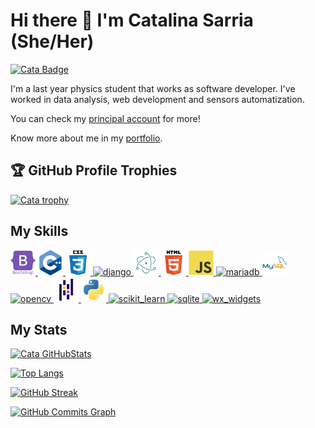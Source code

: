 # Hi there 👋 I'm Catalina Sarria (She/Her)

[![Cata Badge](https://komarev.com/ghpvc/?username=ccmorenos&label=Profile%20views&color=0e75b6&style=flat)](https://github.com/ccmorenos)

I'm a last year physics student that works as software developer. I've worked
in data analysis, web development and sensors automatization.

You can check my [principal account](https://github.com/ccmorenosa) for more!

Know more about me in my [portfolio](https://ccmorenos.github.io/ccmorenos/).

## :trophy: GitHub Profile Trophies

[![Cata trophy](https://github-profile-trophy.vercel.app/?username=ccmorenos&theme=radical&no-frame=true)](https://github.com/ccmorenos)

## My Skills

<a href="https://getbootstrap.com">
    <img src="https://raw.githubusercontent.com/devicons/devicon/master/icons/bootstrap/bootstrap-plain-wordmark.svg" alt="bootstrap" width="40" height="40"/>
</a>
<a href="https://www.w3schools.com/cpp/">
    <img src="https://raw.githubusercontent.com/devicons/devicon/master/icons/cplusplus/cplusplus-original.svg" alt="cplusplus" width="40" height="40"/>
</a>
<a href="https://www.w3schools.com/css/">
    <img src="https://raw.githubusercontent.com/devicons/devicon/master/icons/css3/css3-original-wordmark.svg" alt="css3" width="40" height="40"/>
</a>
<a href="https://www.djangoproject.com/">
    <img src="https://cdn.worldvectorlogo.com/logos/django.svg" alt="django" width="40" height="40"/>
</a>
<a href="https://www.electronjs.org">
    <img src="https://raw.githubusercontent.com/devicons/devicon/master/icons/electron/electron-original.svg" alt="electron" width="40" height="40"/>
</a>
<a href="https://www.w3.org/html/">
    <img src="https://raw.githubusercontent.com/devicons/devicon/master/icons/html5/html5-original-wordmark.svg" alt="html5" width="40" height="40"/>
</a>
<a href="https://developer.mozilla.org/en-US/docs/Web/JavaScript">
    <img src="https://raw.githubusercontent.com/devicons/devicon/master/icons/javascript/javascript-original.svg" alt="javascript" width="40" height="40"/>
</a>
<a href="https://mariadb.org/">
    <img src="https://www.vectorlogo.zone/logos/mariadb/mariadb-icon.svg" alt="mariadb" width="40" height="40"/>
</a>
<a href="https://www.mysql.com/">
    <img src="https://raw.githubusercontent.com/devicons/devicon/master/icons/mysql/mysql-original-wordmark.svg" alt="mysql" width="40" height="40"/>
</a>
<a href="https://opencv.org/">
    <img src="https://www.vectorlogo.zone/logos/opencv/opencv-icon.svg" alt="opencv" width="40" height="40"/>
</a>
<a href="https://pandas.pydata.org/">
    <img src="https://raw.githubusercontent.com/devicons/devicon/2ae2a900d2f041da66e950e4d48052658d850630/icons/pandas/pandas-original.svg" alt="pandas" width="40" height="40"/>
</a>
<a href="https://www.python.org">
    <img src="https://raw.githubusercontent.com/devicons/devicon/master/icons/python/python-original.svg" alt="python" width="40" height="40"/>
</a>
<a href="https://scikit-learn.org/">
    <img src="https://upload.wikimedia.org/wikipedia/commons/0/05/Scikit_learn_logo_small.svg" alt="scikit_learn" width="40" height="40"/>
</a>
<a href="https://www.sqlite.org/">
    <img src="https://www.vectorlogo.zone/logos/sqlite/sqlite-icon.svg" alt="sqlite" width="40" height="40"/>
</a>
<a href="https://www.wxwidgets.org/">
    <img src="https://upload.wikimedia.org/wikipedia/commons/b/bb/WxWidgets.svg" alt="wx_widgets" width="40" height="40"/>
</a>

## My Stats

[![Cata
GitHubStats](https://github-readme-stats.vercel.app/api?username=ccmorenos&show_icons=true&count_private=true&title_color=5BCEFA&text_color=ffffff&icon_color=F5A9B8&bg_color=1c1917)](https://github.com/ccmorenos)

[![Top Langs](https://github-readme-stats.vercel.app/api/top-langs/?username=ccmorenos&layout=compact&bg_color=1c1917&title_color=5BCEFA&text_color=ffffff)](https://github.com/ccmorenos)

[![GitHub
Streak](https://github-readme-streak-stats.herokuapp.com?user=ccmorenos&&stroke=F5A9B8&background=1c1917&ring=5BCEFA&fire=F5A9B8&currStreakNum=ffffff&currStreakLabel=5BCEFA&sideNums=ffffff&sideLabels=5BCEFA&dates=F5A9B8&)](https://github.com/ccmorenos)


[![GitHub Commits
Graph](https://activity-graph.herokuapp.com/graph?username=ccmorenos&bg_color=1c1917&color=ffffff&line=F5A9B8&point=5BCEFA&area_color=F5A9B8&area=true&custom_title=GitHub%20Commits%20Graph)](https://github.com/ccmorenos)
